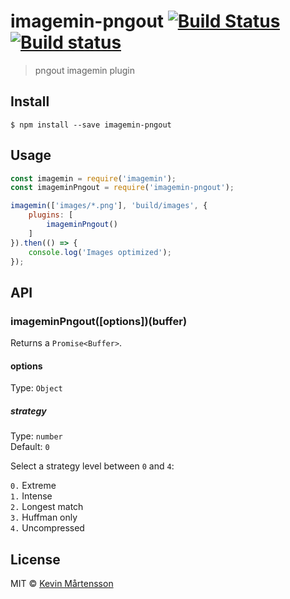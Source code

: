 # imagemin-pngout [![Build Status](http://img.shields.io/travis/imagemin/imagemin-pngout.svg?style=flat)](https://travis-ci.org/imagemin/imagemin-pngout) [![Build status](https://ci.appveyor.com/api/projects/status/mqx38sxvr436et4j?svg=true)](https://ci.appveyor.com/project/ShinnosukeWatanabe/imagemin-pngout)

> pngout imagemin plugin


## Install

```
$ npm install --save imagemin-pngout
```


## Usage

```js
const imagemin = require('imagemin');
const imageminPngout = require('imagemin-pngout');

imagemin(['images/*.png'], 'build/images', {
	plugins: [
		imageminPngout()
	]
}).then(() => {
	console.log('Images optimized');
});
```


## API

### imageminPngout([options])(buffer)

Returns a `Promise<Buffer>`.

#### options

Type: `Object`

##### strategy

Type: `number`  
Default: `0`

Select a strategy level between `0` and `4`:

`0.` Extreme  
`1.` Intense  
`2.` Longest match  
`3.` Huffman only  
`4.` Uncompressed  


## License

MIT © [Kevin Mårtensson](https://github.com/kevva)
